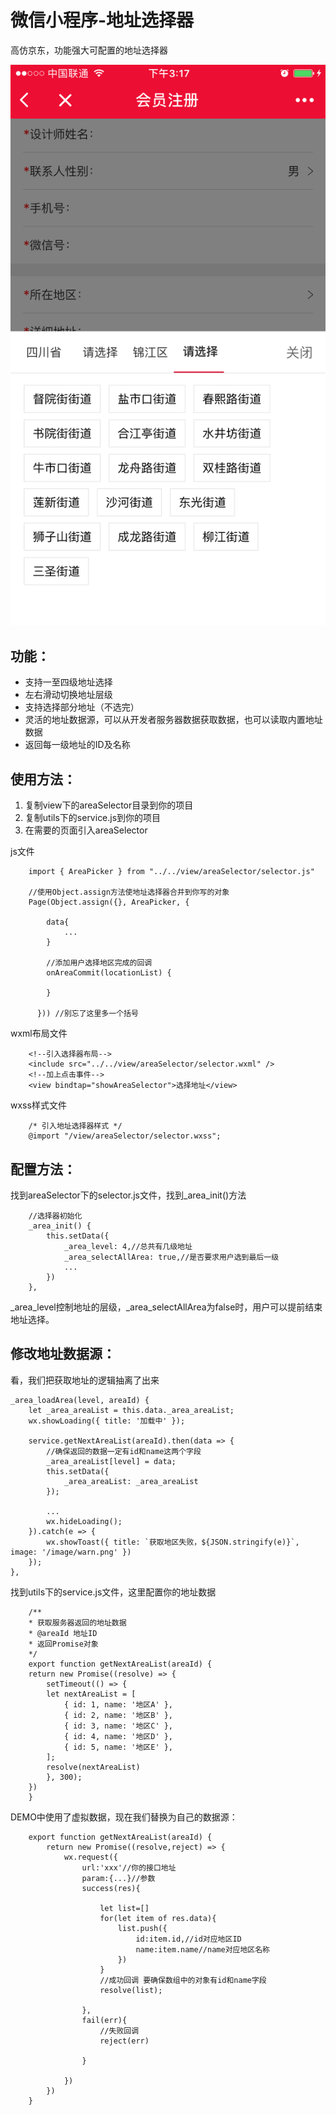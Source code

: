 # 微信小程序-地址选择器

高仿京东，功能强大可配置的地址选择器

![实例效果](https://github.com/23hp/wx_area_picker/blob/master/sample.PNG)


## 功能：

- 支持一至四级地址选择
- 左右滑动切换地址层级
- 支持选择部分地址（不选完）
- 灵活的地址数据源，可以从开发者服务器数据获取数据，也可以读取内置地址数据
- 返回每一级地址的ID及名称

## 使用方法：

1. 复制view下的areaSelector目录到你的项目
2. 复制utils下的service.js到你的项目
3. 在需要的页面引入areaSelector

js文件

        import { AreaPicker } from "../../view/areaSelector/selector.js"
        
        //使用Object.assign方法使地址选择器合并到你写的对象
        Page(Object.assign({}, AreaPicker, {
            
            data{
                ...
            }

            //添加用户选择地区完成的回调
            onAreaCommit(locationList) {
                
            }

          })) //别忘了这里多一个括号


wxml布局文件

        <!--引入选择器布局-->
        <include src="../../view/areaSelector/selector.wxml" />
        <!--加上点击事件-->
        <view bindtap="showAreaSelector">选择地址</view>

wxss样式文件

        /* 引入地址选择器样式 */
        @import "/view/areaSelector/selector.wxss";

## 配置方法：

找到areaSelector下的selector.js文件，找到_area_init()方法

        //选择器初始化
        _area_init() {
            this.setData({
                _area_level: 4,//总共有几级地址
                _area_selectAllArea: true,//是否要求用户选到最后一级 
                ...
            })
        },

_area_level控制地址的层级，_area_selectAllArea为false时，用户可以提前结束地址选择。


## 修改地址数据源：

看，我们把获取地址的逻辑抽离了出来

    _area_loadArea(level, areaId) {
        let _area_areaList = this.data._area_areaList;
        wx.showLoading({ title: '加载中' });

        service.getNextAreaList(areaId).then(data => {
            //确保返回的数据一定有id和name这两个字段
            _area_areaList[level] = data;
            this.setData({ 
                _area_areaList: _area_areaList 
            });
            
            ...
            wx.hideLoading();
        }).catch(e => {
            wx.showToast({ title: `获取地区失败，${JSON.stringify(e)}`, image: '/image/warn.png' })
        });
    },

找到utils下的service.js文件，这里配置你的地址数据

        /**
        * 获取服务器返回的地址数据
        * @areaId 地址ID
        * 返回Promise对象
        */
        export function getNextAreaList(areaId) {
        return new Promise((resolve) => {
            setTimeout(() => {
            let nextAreaList = [
                { id: 1, name: '地区A' },
                { id: 2, name: '地区B' },
                { id: 3, name: '地区C' },
                { id: 4, name: '地区D' },
                { id: 5, name: '地区E' },
            ];
            resolve(nextAreaList)
            }, 300);
        })
        }

DEMO中使用了虚拟数据，现在我们替换为自己的数据源：

        export function getNextAreaList(areaId) {
            return new Promise((resolve,reject) => {
                wx.request({
                    url:'xxx'//你的接口地址
                    param:{...}//参数
                    success(res){
                        
                        let list=[]
                        for(let item of res.data){
                            list.push({
                                id:item.id,//id对应地区ID
                                name:item.name//name对应地区名称
                            })
                        }
                        //成功回调 要确保数组中的对象有id和name字段
                        resolve(list);

                    },
                    fail(err){
                        //失败回调
                        reject(err)

                    }

                })
            })
        }

